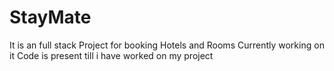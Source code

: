 # StayMate
It is an full stack Project  for booking  Hotels and Rooms Currently working on it Code is present till i have worked on my project
